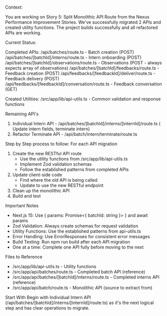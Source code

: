 Context:

You are working on Story 5: Split Monolithic API Route from the Nexus Performance Improvement Stories. We've successfully migrated 2 APIs and created utility functions. The project builds successfully and all refactored APIs are working.

Current Status:

Completed APIs:
/api/batches/route.ts - Batch creation (POST)
/api/batches/[batchId]/interns/route.ts - Intern onboarding (POST)
/api/batches/[batchId]/observations/route.ts - Observations (POST - always expects array of observations)
/api/batches/[batchId]/feedbacks/route.ts - Feedback creation (POST)
/api/feedbacks/[feedbackId]/deliver/route.ts - Feedback delivery (POST)
/api/feedbacks/[feedbackId]/conversation/route.ts - Feedback conversation (GET)

Created Utilities:
/src/app/lib/api-utils.ts - Common validation and response functions

Remaining API's
1. Individual Intern API - /api/batches/[batchId]/interns/[internId]/route.ts ( Update intern fields, terminate intern)
2. Refactor Terminate API - /api/batch/intern/terminate/route.ts

Step by Step process to follow:
For each API migration
1. Create the new RESTful API route
    - Use the utility functions from /src/app/lib/api-utils.ts
    - Implement Zod validation schemas
    - Follow the established patterns from completed APIs
2. Update client-side code
    - Find where the old API is being called
    - Update to use the new RESTful endpoint
3. Clean up the monolithic API
4. Build and test

Important Notes
- Next.js 15: Use { params: Promise<{ batchId: string }> } and await params
- Zod Validation: Always create schemas for request validation
- Utility Functions: Use the established patterns from api-utils.ts
- Error Handling: Use ErrorResponses for consistent error messages
- Build Testing: Run npm run build after each API migration
- One at a time: Complete one API fully before moving to the next

Files to Reference
- /src/app/lib/api-utils.ts - Utility functions
- /src/app/api/batches/route.ts - Completed batch API (reference)
- /src/app/api/batches/[batchId]/interns/route.ts - Completed interns API (reference)
- /src/app/api/batch/route.ts - Monolithic API (source to extract from)

Start With
Begin with Individual Intern API (/api/batches/[batchId]/interns/[internId]/route.ts) as it's the next logical step and has clear operations to migrate.